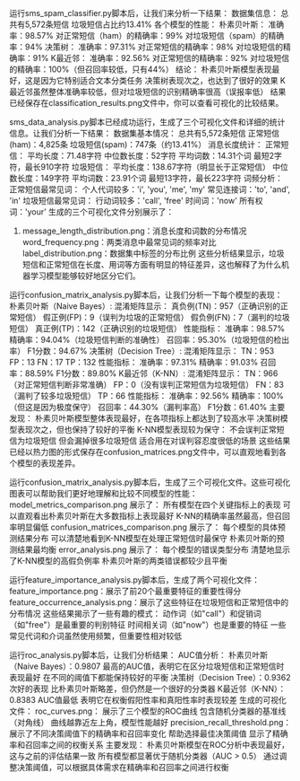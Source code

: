 运行sms_spam_classifier.py脚本后，让我们来分析一下结果：
数据集信息：
总共有5,572条短信
垃圾短信占比约13.41%
各个模型的性能：
朴素贝叶斯：
准确率：98.57%
对正常短信（ham）的精确率：99%
对垃圾短信（spam）的精确率：94%
决策树：
准确率：97.31%
对正常短信的精确率：98%
对垃圾短信的精确率：91%
K最近邻：
准确率：92.56%
对正常短信的精确率：92%
对垃圾短信的精确率：100%（但召回率较低，只有44%）
结论：
朴素贝叶斯模型表现最好，这是因为它特别适合文本分类任务
决策树表现次之，也达到了很好的效果
K最近邻虽然整体准确率较低，但对垃圾短信的识别精确率很高（误报率低）
结果已经保存在classification_results.png文件中，你可以查看可视化的比较结果。

sms_data_analysis.py脚本已经成功运行，生成了三个可视化文件和详细的统计信息。让我们分析一下结果：
数据集基本情况：
总共有5,572条短信
正常短信(ham)：4,825条
垃圾短信(spam)：747条（约13.41%）
消息长度统计：
正常短信：
平均长度：71.48字符
中位数长度：52字符
平均词数：14.31个词
最短2字符，最长910字符
垃圾短信：
平均长度：138.67字符（明显长于正常短信）
中位数长度：149字符
平均词数：23.91个词
最短13字符，最长223字符
词频分析：
正常短信最常见词：
个人代词较多：'i', 'you', 'me', 'my'
常见连接词：'to', 'and', 'in'
垃圾短信最常见词：
行动词较多：'call', 'free'
时间词：'now'
所有权词：'your'
生成的三个可视化文件分别展示了：
1. message_length_distribution.png：消息长度和词数的分布情况
word_frequency.png：两类消息中最常见词的频率对比
label_distribution.png：数据集中标签的分布比例
这些分析结果显示，垃圾短信和正常短信在长度、用词等方面有明显的特征差异，这也解释了为什么机器学习模型能够较好地区分它们。

运行confusion_matrix_analysis.py脚本后，让我们分析一下每个模型的表现：
朴素贝叶斯（Naive Bayes）:
混淆矩阵显示：
真负例(TN)：957（正确识别的正常短信）
假正例(FP)：9（误判为垃圾的正常短信）
假负例(FN)：7（漏判的垃圾短信）
真正例(TP)：142（正确识别的垃圾短信）
性能指标：
准确率：98.57%
精确率：94.04%（垃圾短信判断的准确性）
召回率：95.30%（垃圾短信的检出率）
F1分数：94.67%
决策树（Decision Tree）:
混淆矩阵显示：
TN：953
FP：13
FN：17
TP：132
性能指标：
准确率：97.31%
精确率：91.03%
召回率：88.59%
F1分数：89.80%
K最近邻（K-NN）:
混淆矩阵显示：
TN：966（对正常短信判断非常准确）
FP：0（没有误判正常短信为垃圾短信）
FN：83（漏判了较多垃圾短信）
TP：66
性能指标：
准确率：92.56%
精确率：100%（但这是因为极度保守）
召回率：44.30%（漏判率高）
F1分数：61.40%
主要发现：
朴素贝叶斯模型整体表现最好，在各项指标上都达到了较高水平
决策树模型表现次之，但也保持了较好的平衡
K-NN模型表现较为保守：
不会误判正常短信为垃圾短信
但会漏掉很多垃圾短信
适合用在对误判容忍度很低的场景
这些结果已经以热力图的形式保存在confusion_matrices.png文件中，可以直观地看到各个模型的表现差异。

运行confusion_matrix_analysis.py脚本后，生成了三个可视化文件。这些可视化图表可以帮助我们更好地理解和比较不同模型的性能：
model_metrics_comparison.png 展示了：
所有模型在四个关键指标上的表现
可以直观看出朴素贝叶斯在大多数指标上表现最好
K-NN的精确率虽然最高，但召回率明显偏低
confusion_matrices_comparison.png 展示了：
每个模型的具体预测结果分布
可以清楚地看到K-NN模型在处理正常短信时最保守
朴素贝叶斯的预测结果最均衡
error_analysis.png 展示了：
每个模型的错误类型分布
清楚地显示了K-NN模型的高假负例率
朴素贝叶斯的两类错误都较少且平衡

运行feature_importance_analysis.py脚本后，生成了两个可视化文件：
feature_importance.png：展示了前20个最重要特征的重要性得分
feature_occurrence_analysis.png：展示了这些特征在垃圾短信和正常短信中的分布情况
这些结果揭示了一些有趣的模式：
动作词（如"call"）和促销词（如"free"）是最重要的判别特征
时间相关词（如"now"）也是重要的特征
一些常见代词和介词虽然使用频繁，但重要性相对较低

运行roc_analysis.py脚本后，让我们分析结果：
AUC值分析：
朴素贝叶斯（Naive Bayes）：0.9807
最高的AUC值，表明它在区分垃圾短信和正常短信时表现最好
在不同的阈值下都能保持较好的平衡
决策树（Decision Tree）：0.9362
次好的表现
比朴素贝叶斯略差，但仍然是一个很好的分类器
K最近邻（K-NN）：0.8383
AUC值最低
表明它在权衡假阳性率和真阳性率时表现较差
生成的可视化文件：
roc_curves.png：
展示了三个模型的ROC曲线
包含随机分类器的基准线（对角线）
曲线越靠近左上角，模型性能越好
precision_recall_threshold.png：
展示了不同决策阈值下的精确率和召回率变化
帮助选择最佳决策阈值
显示了精确率和召回率之间的权衡关系
主要发现：
朴素贝叶斯模型在ROC分析中表现最好，这与之前的评估结果一致
所有模型都显著优于随机分类器（AUC > 0.5）
通过调整决策阈值，可以根据具体需求在精确率和召回率之间进行权衡